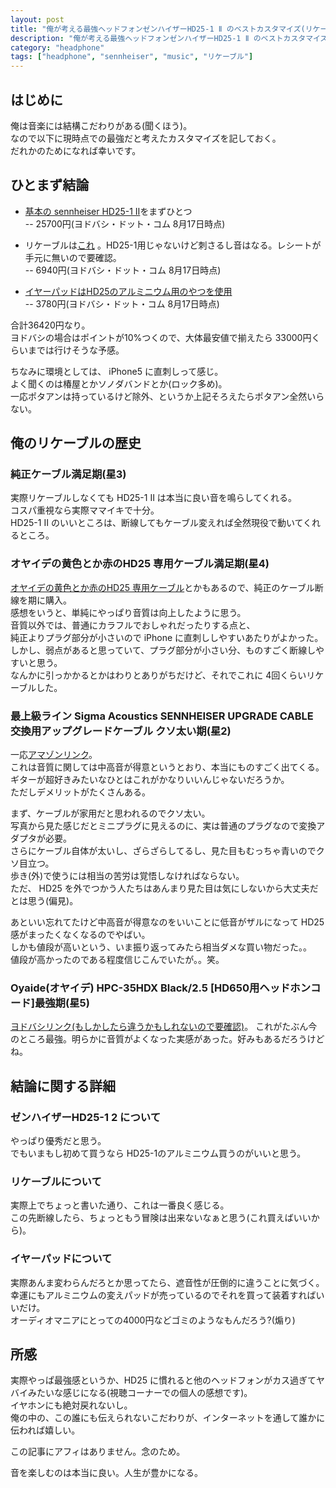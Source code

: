 ```yaml
---
layout: post
title: "俺が考える最強ヘッドフォンゼンハイザーHD25-1 Ⅱ のベストカスタマイズ(リケーブル)"
description: "俺が考える最強ヘッドフォンゼンハイザーHD25-1 Ⅱ のベストカスタマイズ(リケーブル)"
category: "headphone"
tags: ["headphone", "sennheiser", "music", "リケーブル"]
---
```


## はじめに
俺は音楽には結構こだわりがある(聞くほう)。  
なので以下に現時点での最強だと考えたカスタマイズを記しておく。  
だれかのためになれば幸いです。  


## ひとまず結論

- [基本の sennheiser HD25-1 Ⅱ](http://www.yodobashi.com/%E3%82%BC%E3%83%B3%E3%83%8F%E3%82%A4%E3%82%B6%E3%83%BC-SENNHEISER-HD25-1-II-%E3%82%AF%E3%83%AD%E3%83%BC%E3%82%BA%E3%83%89%E5%9E%8B%E3%83%80%E3%82%A4%E3%83%8A%E3%83%9F%E3%83%83%E3%82%AF%E3%82%BF%E3%82%A4%E3%83%97-%E3%83%98%E3%83%83%E3%83%89%E3%83%9B%E3%83%B3/pd/100000001000898699/)をまずひとつ  
-- 25700円(ヨドバシ・ドット・コム 8月17日時点)  

- リケーブルは[これ](http://www.yodobashi.com/Oyaide-%E3%82%AA%E3%83%A4%E3%82%A4%E3%83%87-HPC-35HDX-Silver-1-3-HD650%E7%94%A8%E3%83%98%E3%83%83%E3%83%89%E3%83%9B%E3%83%B3%E3%82%B3%E3%83%BC%E3%83%89/pd/100000001001611601/) 。HD25-1用じゃないけど刺さるし音はなる。レシートが手元に無いので要確認。  
-- 6940円(ヨドバシ・ドット・コム 8月17日時点)  

- [イヤーパッドはHD25のアルミニウム用のやつを使用](http://www.yodobashi.com/%E3%82%BC%E3%83%B3%E3%83%8F%E3%82%A4%E3%82%B6%E3%83%BC-SENNHEISER-HD25-ALUMINIUM-EAR-PAD-%E4%BA%A4%E6%8F%9B%E7%94%A8%E3%82%A4%E3%83%A4%E3%83%BC%E3%83%91%E3%83%83%E3%83%89-1%E3%83%9A%E3%82%A2/pd/100000001002133128/)  
-- 3780円(ヨドバシ・ドット・コム 8月17日時点)  
  
合計36420円なり。  
ヨドバシの場合はポイントが10%つくので、大体最安値で揃えたら 33000円くらいまでは行けそうな予感。  
  
ちなみに環境としては、 iPhone5 に直刺しって感じ。  
よく聞くのは椿屋とかソノダバンドとか(ロック多め)。  
一応ポタアンは持っているけど除外、というか上記そろえたらポタアン全然いらない。  

## 俺のリケーブルの歴史

### 純正ケーブル満足期(星3)
実際リケーブルしなくても HD25-1 Ⅱ は本当に良い音を鳴らしてくれる。  
コスパ重視なら実際ママイキで十分。  
HD25-1 Ⅱ のいいところは、断線してもケーブル変えれば全然現役で動いてくれるところ。  

### オヤイデの黄色とか赤のHD25 専用ケーブル満足期(星4)
[オヤイデの黄色とか赤のHD25 専用ケーブル](http://www.yodobashi.com/Oyaide-%E3%82%AA%E3%83%A4%E3%82%A4%E3%83%87-HPC-HD25-Yellow-HD25%E7%94%A8%E3%83%AA%E3%83%BC%E3%83%89%E3%82%B1%E3%83%BC%E3%83%96%E3%83%AB/pd/100000001001642386/)とかもあるので、純正のケーブル断線を期に購入。  
感想をいうと、単純にやっぱり音質は向上したように思う。  
音質以外では、普通にカラフルでおしゃれだったりする点と、  
純正よりプラグ部分が小さいので iPhone に直刺ししやすいあたりがよかった。  
しかし、弱点があると思っていて、プラグ部分が小さい分、ものすごく断線しやすいと思う。  
なんかに引っかかるとかはわりとありがちだけど、それでこれに 4回くらいリケーブルした。  

### 最上級ライン Sigma Acoustics SENNHEISER UPGRADE CABLE 交換用アップグレードケーブル クソ太い期(星2)
一応[アマゾンリンク](http://www.amazon.co.jp/Sigma-Acoustics-SENNHEISER-UPGRADE-%E4%BA%A4%E6%8F%9B%E7%94%A8%E3%82%A2%E3%83%83%E3%83%97%E3%82%B0%E3%83%AC%E3%83%BC%E3%83%89%E3%82%B1%E3%83%BC%E3%83%96%E3%83%AB/dp/B005LEY14Q)。  
これは音質に関しては中高音が得意というとおり、本当にものすごく出てくる。  
ギターが超好きみたいなひとはこれがかなりいいんじゃないだろうか。  
ただしデメリットがたくさんある。  
  
まず、ケーブルが家用だと思われるのでクソ太い。  
写真から見た感じだとミニプラグに見えるのに、実は普通のプラグなので変換アダプタが必要。  
さらにケーブル自体が太いし、ざらざらしてるし、見た目もむっちゃ青いのでクソ目立つ。  
歩き(外)で使うには相当の苦労は覚悟しなければならない。  
ただ、 HD25 を外でつかう人たちはあんまり見た目は気にしないから大丈夫だとは思う(偏見)。  
  
あといい忘れてたけど中高音が得意なのをいいことに低音がザルになって HD25 感がまったくなくなるのでやばい。  
しかも値段が高いという、いま振り返ってみたら相当ダメな買い物だった。。  
値段が高かったのである程度信じこんでいたが。。笑。

### Oyaide(オヤイデ) HPC-35HDX Black/2.5 [HD650用ヘッドホンコード]最強期(星5)
[ヨドバシリンク(もしかしたら違うかもしれないので要確認)](http://www.yodobashi.com/Oyaide-%E3%82%AA%E3%83%A4%E3%82%A4%E3%83%87-HPC-35HDX-Silver-1-3-HD650%E7%94%A8%E3%83%98%E3%83%83%E3%83%89%E3%83%9B%E3%83%B3%E3%82%B3%E3%83%BC%E3%83%89/pd/100000001001611601/)。
これがたぶん今のところ最強。明らかに音質がよくなった実感があった。好みもあるだろうけどね。  


## 結論に関する詳細

### ゼンハイザーHD25-1 2 について
やっぱり優秀だと思う。  
でもいまもし初めて買うなら HD25-1のアルミニウム買うのがいいと思う。  

### リケーブルについて
実際上でちょっと書いた通り、これは一番良く感じる。  
この先断線したら、ちょっともう冒険は出来ないなぁと思う(これ買えばいいから)。  

### イヤーパッドについて
実際あんま変わらんだろとか思ってたら、遮音性が圧倒的に違うことに気づく。  
幸運にもアルミニウムの変えパッドが売っているのでそれを買って装着すればいいだけ。  
オーディオマニアにとっての4000円などゴミのようなもんだろう?(煽り)  


## 所感
実際やっぱ最強感というか、HD25 に慣れると他のヘッドフォンがカス過ぎてヤバイみたいな感じになる(視聴コーナーでの個人の感想です)。  
イヤホンにも絶対戻れないし。  
俺の中の、この誰にも伝えられないこだわりが、インターネットを通して誰かに伝われば嬉しい。  
  
この記事にアフィはありません。念のため。  
  
音を楽しむのは本当に良い。人生が豊かになる。  


